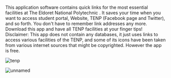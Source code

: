 This application software contains quick links for the most essential facilities at The Eldoret National Polytechnic .
It saves your time when you want to access student portal, Website, TENP (Facebook page and Twitter), and so forth. 
You don't have to remember link addresses any more. Download this app and have all TENP facilities at your finger tips!
Disclaimer: This app does not contain any databases, it just uses links to access various facilities of the TENP, and some of its icons have been taken from various internet sources that might be copyrighted. However the app is free.


![tenp](https://user-images.githubusercontent.com/57016982/171209354-7fd06520-978f-4724-b3b5-d7525f336852.png)






![unnamed](https://user-images.githubusercontent.com/57016982/171209667-54325b09-280b-4722-b291-8ccf85eb8d7d.jpg)

